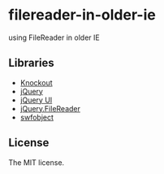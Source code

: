 # filereader-in-older-ie

using FileReader in older IE

## Libraries

- [Knockout](http://knockoutjs.com)
- [jQuery](http://jquery.com)
- [jQuery UI](http://jqueryui.com)
- [jQuery.FileReader](https://github.com/Jahdrien/FileReader)
- [swfobject](https://code.google.com/p/swfobject)

## License

The MIT license.
